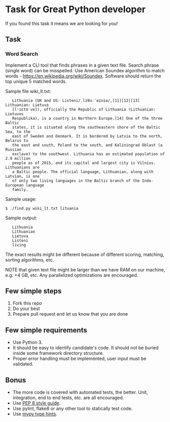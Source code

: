 # Task for Great Python developer

If you found this task it means we are looking for you!

## Task

### Word Search

Implement a CLI tool that finds phrases in a given text file. Search phrase (single word) can be misspelled. 
Use American Soundex algorithm to match words - https://en.wikipedia.org/wiki/Soundex. 
Software should return the top unique 5 matched words.

Sample file wiki_lt.txt:
```
   Lithuania (UK and US: Listeni/ˌlɪθuːˈeɪniə/,[11][12][13] Lithuanian: Lietuva
   [lʲɪɛtʊˈvɐ]), officially the Republic of Lithuania (Lithuanian: Lietuvos
   Respublika), is a country in Northern Europe.[14] One of the three Baltic
   states, it is situated along the southeastern shore of the Baltic Sea, to the
   east of Sweden and Denmark. It is bordered by Latvia to the north, Belarus to
   the east and south, Poland to the south, and Kaliningrad Oblast (a Russian
   exclave) to the southwest. Lithuania has an estimated population of 2.9 million
   people as of 2015, and its capital and largest city is Vilnius. Lithuanians are
   a Baltic people. The official language, Lithuanian, along with Latvian, is one
   of only two living languages in the Baltic branch of the Indo-European language
   family.
```

Sample usage:

`$ ./find.py wiki_lt.txt lituania`

Sample output:
```
   Lithuania
   Lithuanian
   Lietuva
   Listeni
   living
```
The exact results might be different because of different scoring, matching, sorting algorithms, etc.

NOTE that given text file might be larger than we have RAM on our machine, e.g. +4 GB, etc.
Any parallelized optimizations are encouraged.

## Few simple steps

1. Fork this repo
2. Do your best
3. Prepare pull request and let us know that you are done

## Few simple requirements

- Use Python 3.
- It should be easy to identify candidate's code. It should not be buried inside some framework directory structure.
- Proper error handling must be implemented, user input must be validated.

## Bonus

- The more code is covered with automated tests, the better. Unit, integration, end to end tests, etc. are all encouraged.
- Use [PEP 8 style guide](http://pep8.org/).
- Use pylint, flake8 or any other tool to statically test code.
- Use [mypy type hints](http://www.mypy-lang.org/).
